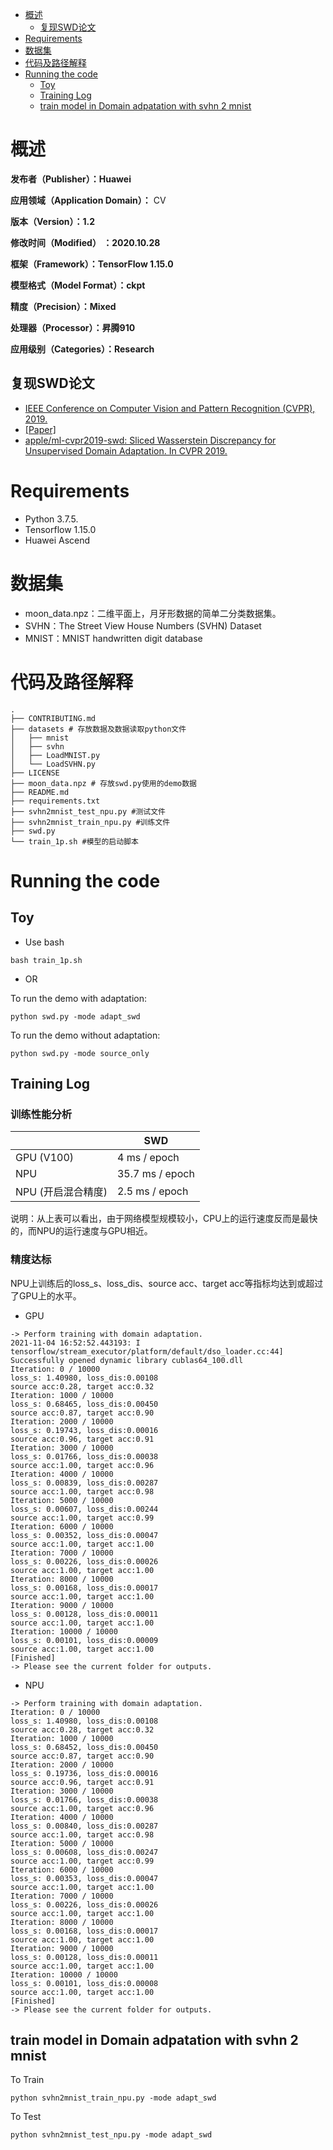 
- [概述](#概述)
	- [复现SWD论文](#复现swd论文)
- [Requirements](#requirements)
- [数据集](#数据集)
- [代码及路径解释](#代码及路径解释)
- [Running the code](#running-the-code)
	- [Toy](#toy)
	- [Training Log](#training-log)
	- [train model in Domain adpatation with svhn 2 mnist](#train-model-in-domain-adpatation-with-svhn-2-mnist)
# 概述

**发布者（Publisher）：Huawei**

**应用领域（Application Domain）：** CV 

**版本（Version）：1.2**

**修改时间（Modified） ：2020.10.28**

**框架（Framework）：TensorFlow 1.15.0**

**模型格式（Model Format）：ckpt**

**精度（Precision）：Mixed**

**处理器（Processor）：昇腾910**

**应用级别（Categories）：Research**

## 复现SWD论文
- [IEEE Conference on Computer Vision and Pattern Recognition (CVPR), 2019.](http://cvpr2019.thecvf.com)
- [[Paper]](https://arxiv.org/abs/1903.04064)
- [apple/ml-cvpr2019-swd: Sliced Wasserstein Discrepancy for Unsupervised Domain Adaptation. In CVPR 2019.](https://github.com/apple/ml-cvpr2019-swd)

# Requirements
- Python 3.7.5.
- Tensorflow 1.15.0
- Huawei Ascend

# 数据集
- moon_data.npz：二维平面上，月牙形数据的简单二分类数据集。
- SVHN：The Street View House Numbers (SVHN) Dataset
- MNIST：MNIST handwritten digit database

# 代码及路径解释
```
.
├── CONTRIBUTING.md
├── datasets # 存放数据及数据读取python文件
│   ├── mnist 
│   ├── svhn
│   ├── LoadMNIST.py
│   └── LoadSVHN.py
├── LICENSE
├── moon_data.npz # 存放swd.py使用的demo数据
├── README.md
├── requirements.txt
├── svhn2mnist_test_npu.py #测试文件
├── svhn2mnist_train_npu.py #训练文件
├── swd.py
└── train_1p.sh #模型的启动脚本
```

# Running the code
## Toy 
- Use bash
```
bash train_1p.sh
```
- OR

To run the demo with adaptation:
```
python swd.py -mode adapt_swd
```

To run the demo without adaptation:
```
python swd.py -mode source_only
```

## Training Log

### 训练性能分析

|           | SWD   |
|-----------|---------------|
| GPU (V100) | 4 ms / epoch |
| NPU | 35.7 ms / epoch |
| NPU (开启混合精度)| 2.5 ms / epoch |

说明：从上表可以看出，由于网络模型规模较小，CPU上的运行速度反而是最快的，而NPU的运行速度与GPU相近。

### 精度达标
NPU上训练后的loss_s、loss_dis、source acc、target acc等指标均达到或超过了GPU上的水平。

- GPU
```
-> Perform training with domain adaptation.
2021-11-04 16:52:52.443193: I tensorflow/stream_executor/platform/default/dso_loader.cc:44] Successfully opened dynamic library cublas64_100.dll
Iteration: 0 / 10000
loss_s: 1.40980, loss_dis:0.00108
source acc:0.28, target acc:0.32
Iteration: 1000 / 10000
loss_s: 0.68465, loss_dis:0.00450
source acc:0.87, target acc:0.90
Iteration: 2000 / 10000
loss_s: 0.19743, loss_dis:0.00016
source acc:0.96, target acc:0.91
Iteration: 3000 / 10000
loss_s: 0.01766, loss_dis:0.00038
source acc:1.00, target acc:0.96
Iteration: 4000 / 10000
loss_s: 0.00839, loss_dis:0.00287
source acc:1.00, target acc:0.98
Iteration: 5000 / 10000
loss_s: 0.00607, loss_dis:0.00244
source acc:1.00, target acc:0.99
Iteration: 6000 / 10000
loss_s: 0.00352, loss_dis:0.00047
source acc:1.00, target acc:1.00
Iteration: 7000 / 10000
loss_s: 0.00226, loss_dis:0.00026
source acc:1.00, target acc:1.00
Iteration: 8000 / 10000
loss_s: 0.00168, loss_dis:0.00017
source acc:1.00, target acc:1.00
Iteration: 9000 / 10000
loss_s: 0.00128, loss_dis:0.00011
source acc:1.00, target acc:1.00
Iteration: 10000 / 10000
loss_s: 0.00101, loss_dis:0.00009
source acc:1.00, target acc:1.00
[Finished]
-> Please see the current folder for outputs.
```
- NPU
```
-> Perform training with domain adaptation.
Iteration: 0 / 10000
loss_s: 1.40980, loss_dis:0.00108
source acc:0.28, target acc:0.32
Iteration: 1000 / 10000
loss_s: 0.68452, loss_dis:0.00450
source acc:0.87, target acc:0.90
Iteration: 2000 / 10000
loss_s: 0.19736, loss_dis:0.00016
source acc:0.96, target acc:0.91
Iteration: 3000 / 10000
loss_s: 0.01766, loss_dis:0.00038
source acc:1.00, target acc:0.96
Iteration: 4000 / 10000
loss_s: 0.00840, loss_dis:0.00287
source acc:1.00, target acc:0.98
Iteration: 5000 / 10000
loss_s: 0.00608, loss_dis:0.00247
source acc:1.00, target acc:0.99
Iteration: 6000 / 10000
loss_s: 0.00353, loss_dis:0.00047
source acc:1.00, target acc:1.00
Iteration: 7000 / 10000
loss_s: 0.00226, loss_dis:0.00026
source acc:1.00, target acc:1.00
Iteration: 8000 / 10000
loss_s: 0.00168, loss_dis:0.00017
source acc:1.00, target acc:1.00
Iteration: 9000 / 10000
loss_s: 0.00128, loss_dis:0.00011
source acc:1.00, target acc:1.00
Iteration: 10000 / 10000
loss_s: 0.00101, loss_dis:0.00008
source acc:1.00, target acc:1.00
[Finished]
-> Please see the current folder for outputs.

```
## train model in Domain adpatation with svhn 2 mnist
To Train
```
python svhn2mnist_train_npu.py -mode adapt_swd
```
To Test
```
python svhn2mnist_test_npu.py -mode adapt_swd
```
